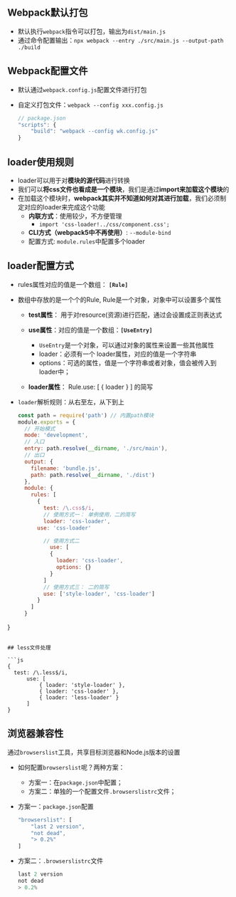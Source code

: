 ## Webpack默认打包

- 默认执行`webpack`指令可以打包，输出为`dist/main.js`
- 通过命令配置输出：`npx webpack --entry ./src/main.js --output-path ./build`

## Webpack配置文件

- 默认通过`webpack.config.js`配置文件进行打包

- 自定义打包文件：`webpack --config xxx.config.js`

  ```js
  // package.json
  "scripts": {
      "build": "webpack --config wk.config.js"
  }
  ```

## loader使用规则

- loader可以用于对**模块的源代码**进行转换
- 我们可以**将css文件也看成是一个模块**，我们是通过**import来加载这个模块**的
- 在加载这个模块时，**webpack其实并不知道如何对其进行加载**，我们必须制定对应的loader来完成这个功能
  - **内联方式**：使用较少，不方便管理
    - `import 'css-loader!../css/component.css';`
  - **CLI方式（webpack5中不再使用）**: `--module-bind`
  - 配置方式: `module.rules`中配置多个loader

## loader配置方式

- rules属性对应的值是一个数组： **`[Rule]`**

- 数组中存放的是一个个的Rule, Rule是一个对象，对象中可以设置多个属性

  - **test属性**： 用于对resource(资源)进行匹配，通过会设置成正则表达式
  - **use属性**：对应的值是一个数组：**`[UseEntry]`**
    -  `UseEntry`是一个对象，可以通过对象的属性来设置一些其他属性
      -  loader：必须有一个 loader属性，对应的值是一个字符串
      - options：可选的属性，值是一个字符串或者对象，值会被传入到loader中；

  - **loader属性**： Rule.use: [ { loader } ] 的简写

- `loader`解析规则：从右至左，从下到上

  ```js
  const path = require('path') // 内置path模块
  module.exports = {
    // 开始模式
    mode: 'development',
    // 入口
    entry: path.resolve(__dirname, './src/main'),
    // 出口
    output: {
      filename: 'bundle.js',
      path: path.resolve(__dirname, './dist')
    },
    module: {
      rules: [
        {
          test: /\.css$/i,
          // 使用方式一： 单例使用，二的简写
          loader: 'css-loader',
        use: 'css-loader'
  
          // 使用方式二
         	use: [
            {
              loader: 'css-loader',
              options: {}
            }
          ]
          // 使用方式三： 二的简写
          use: ['style-loader', 'css-loader']
        }
      ]
    }
}
  
  ```

## less文件处理

```js
{
    test: /\.less$/i,
        use: [
            { loader: 'style-loader' },
            { loader: 'css-loader' },
            { loader: 'less-loader' }
        ]
}
```

## 浏览器兼容性

通过`browserslist`工具，共享目标浏览器和Node.js版本的设置

- 如何配置`browserslist`呢？两种方案：
  - 方案一：在`package.json`中配置；
  - 方案二：单独的一个配置文件`.browserslistrc`文件；

- 方案一：`package.json`配置

  ```js
  "browserslist": [
      "last 2 version",
      "not dead",
      "> 0.2%"
  ]
  ```

- 方案二：`.browserslistrc`文件

  ```js
  last 2 version
  not dead
  > 0.2%
  ```
